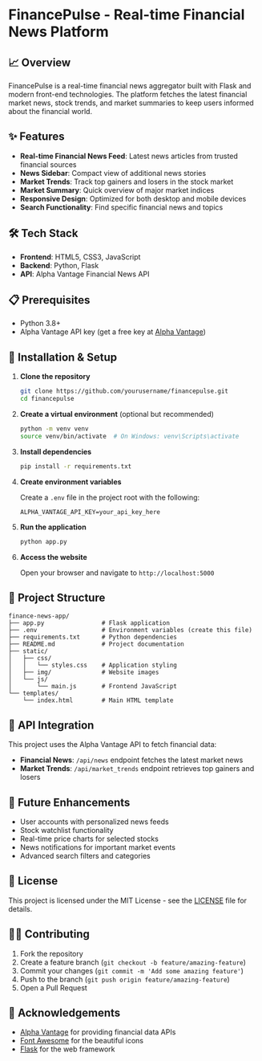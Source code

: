 # FinancePulse - Real-time Financial News Platform

## 📈 Overview

FinancePulse is a real-time financial news aggregator built with Flask and modern front-end technologies. The platform fetches the latest financial market news, stock trends, and market summaries to keep users informed about the financial world.

## ✨ Features

- **Real-time Financial News Feed**: Latest news articles from trusted financial sources
- **News Sidebar**: Compact view of additional news stories
- **Market Trends**: Track top gainers and losers in the stock market
- **Market Summary**: Quick overview of major market indices
- **Responsive Design**: Optimized for both desktop and mobile devices
- **Search Functionality**: Find specific financial news and topics

## 🛠️ Tech Stack

- **Frontend**: HTML5, CSS3, JavaScript
- **Backend**: Python, Flask
- **API**: Alpha Vantage Financial News API

## 📋 Prerequisites

- Python 3.8+
- Alpha Vantage API key (get a free key at [Alpha Vantage](https://www.alphavantage.co/))

## 🚀 Installation & Setup

1. **Clone the repository**
   ```bash
   git clone https://github.com/yourusername/financepulse.git
   cd financepulse
   ```

2. **Create a virtual environment** (optional but recommended)
   ```bash
   python -m venv venv
   source venv/bin/activate  # On Windows: venv\Scripts\activate
   ```

3. **Install dependencies**
   ```bash
   pip install -r requirements.txt
   ```

4. **Create environment variables**
   
   Create a `.env` file in the project root with the following:
   ```
   ALPHA_VANTAGE_API_KEY=your_api_key_here
   ```

5. **Run the application**
   ```bash
   python app.py
   ```

6. **Access the website**
   
   Open your browser and navigate to `http://localhost:5000`

## 📁 Project Structure

```
finance-news-app/
├── app.py                # Flask application
├── .env                  # Environment variables (create this file)
├── requirements.txt      # Python dependencies
├── README.md             # Project documentation
├── static/
│   ├── css/
│   │   └── styles.css    # Application styling
│   ├── img/              # Website images
│   └── js/
│       └── main.js       # Frontend JavaScript
└── templates/
    └── index.html        # Main HTML template
```

## 🔄 API Integration

This project uses the Alpha Vantage API to fetch financial data:

- **Financial News**: `/api/news` endpoint fetches the latest market news
- **Market Trends**: `/api/market_trends` endpoint retrieves top gainers and losers

## 🧩 Future Enhancements

- User accounts with personalized news feeds
- Stock watchlist functionality
- Real-time price charts for selected stocks
- News notifications for important market events
- Advanced search filters and categories

## 📄 License

This project is licensed under the MIT License - see the [LICENSE](LICENSE) file for details.

## 👨‍💻 Contributing

1. Fork the repository
2. Create a feature branch (`git checkout -b feature/amazing-feature`)
3. Commit your changes (`git commit -m 'Add some amazing feature'`)
4. Push to the branch (`git push origin feature/amazing-feature`)
5. Open a Pull Request

## 🙏 Acknowledgements

- [Alpha Vantage](https://www.alphavantage.co/) for providing financial data APIs
- [Font Awesome](https://fontawesome.com/) for the beautiful icons
- [Flask](https://flask.palletsprojects.com/) for the web framework
